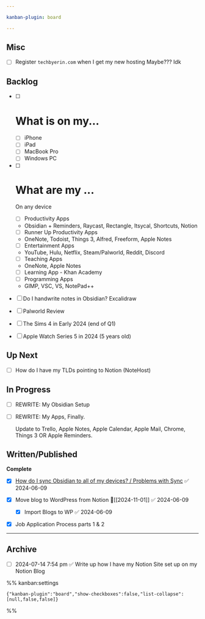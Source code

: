 ```yaml
---

kanban-plugin: board

---
```


## Misc

- [ ] Register `techbyerin.com` when I get my new hosting
	Maybe??? Idk


## Backlog

- [ ] # What is on my...
	
	- [ ] iPhone
	- [ ] iPad
	- [ ] MacBook Pro
	- [ ] Windows PC
- [ ] # What are my ...
	
	On any device
	- [ ] Productivity Apps
	- Obsidian + Reminders, Raycast, Rectangle, Itsycal, Shortcuts, Notion
	- [ ] Runner Up Productivity Apps
	- OneNote, Todoist, Things 3, Alfred, Freeform, Apple Notes
	- [ ] Entertainment Apps
	- YouTube, Hulu, Netflix, Steam/Palworld, Reddit, Discord
	- [ ] Teaching Apps
	- OneNote, Apple Notes
	- [ ] Learning App - Khan Academy
	- [ ] Programming Apps
	- GIMP, VSC, VS, NotePad++
- [ ] Do I handwrite notes in Obsidian? Excalidraw
- [ ] Palworld Review
- [ ] The Sims 4 in Early 2024 (end of Q1)
- [ ] Apple Watch Series 5 in 2024 (5 years old)


## Up Next

- [ ] How do I have my TLDs pointing to Notion (NoteHost)


## In Progress

- [ ] REWRITE: My Obsidian Setup
- [ ] REWRITE: My Apps, Finally.
	
	Update to Trello, Apple Notes, Apple Calendar, Apple Mail, Chrome, Things 3 OR Apple Reminders.


## Written/Published

**Complete**
- [x] [How do I sync Obsidian to all of my devices? / Problems with Sync](https://www.notion.so/dudethatserin/How-do-I-sync-Obsidian-to-all-of-my-devices-7660a31920b44e8bbb0793fe1669c72a?pvs=4) ✅ 2024-06-09
- [x] Move blog to WordPress from Notion 🛫[[2024-11-01]] ✅ 2024-06-09
	- [x] Import Blogs to WP ✅ 2024-06-09
- [x] Job Application Process parts 1 & 2


***

## Archive

- [ ] 2024-07-14 7:54 pm ✅  Write up how I have my Notion Site set up on my Notion Blog

%% kanban:settings
```
{"kanban-plugin":"board","show-checkboxes":false,"list-collapse":[null,false,false]}
```
%%